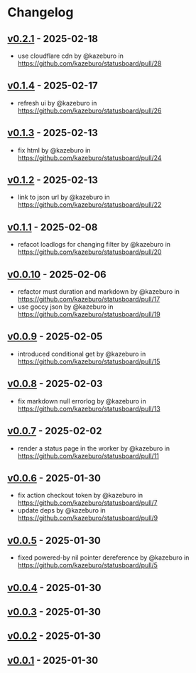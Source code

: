 # Changelog

## [v0.2.1](https://github.com/kazeburo/statusboard/compare/v0.2.0...v0.2.1) - 2025-02-18
- use cloudflare cdn by @kazeburo in https://github.com/kazeburo/statusboard/pull/28

## [v0.1.4](https://github.com/kazeburo/statusboard/compare/v0.1.3...v0.1.4) - 2025-02-17
- refresh ui by @kazeburo in https://github.com/kazeburo/statusboard/pull/26

## [v0.1.3](https://github.com/kazeburo/statusboard/compare/v0.1.2...v0.1.3) - 2025-02-13
- fix html by @kazeburo in https://github.com/kazeburo/statusboard/pull/24

## [v0.1.2](https://github.com/kazeburo/statusboard/compare/v0.1.1...v0.1.2) - 2025-02-13
- link to json url by @kazeburo in https://github.com/kazeburo/statusboard/pull/22

## [v0.1.1](https://github.com/kazeburo/statusboard/compare/v0.1.0...v0.1.1) - 2025-02-08
- refacot loadlogs for changing filter by @kazeburo in https://github.com/kazeburo/statusboard/pull/20

## [v0.0.10](https://github.com/kazeburo/statusboard/compare/v0.0.9...v0.0.10) - 2025-02-06
- refactor must duration and markdown by @kazeburo in https://github.com/kazeburo/statusboard/pull/17
- use goccy json by @kazeburo in https://github.com/kazeburo/statusboard/pull/19

## [v0.0.9](https://github.com/kazeburo/statusboard/compare/v0.0.8...v0.0.9) - 2025-02-05
- introduced conditional get by @kazeburo in https://github.com/kazeburo/statusboard/pull/15

## [v0.0.8](https://github.com/kazeburo/statusboard/compare/v0.0.7...v0.0.8) - 2025-02-03
- fix markdown null errorlog by @kazeburo in https://github.com/kazeburo/statusboard/pull/13

## [v0.0.7](https://github.com/kazeburo/statusboard/compare/v0.0.6...v0.0.7) - 2025-02-02
- render a status page in the worker by @kazeburo in https://github.com/kazeburo/statusboard/pull/11

## [v0.0.6](https://github.com/kazeburo/statusboard/compare/v0.0.5...v0.0.6) - 2025-01-30
- fix action checkout token by @kazeburo in https://github.com/kazeburo/statusboard/pull/7
- update deps by @kazeburo in https://github.com/kazeburo/statusboard/pull/9

## [v0.0.5](https://github.com/kazeburo/statusboard/compare/v0.0.4...v0.0.5) - 2025-01-30
- fixed powered-by nil pointer dereference by @kazeburo in https://github.com/kazeburo/statusboard/pull/5

## [v0.0.4](https://github.com/kazeburo/statusboard/compare/v0.0.3...v0.0.4) - 2025-01-30

## [v0.0.3](https://github.com/kazeburo/statusboard/compare/v0.0.2...v0.0.3) - 2025-01-30

## [v0.0.2](https://github.com/kazeburo/statusboard/compare/v0.0.1...v0.0.2) - 2025-01-30

## [v0.0.1](https://github.com/kazeburo/statusboard/commits/v0.0.1) - 2025-01-30
